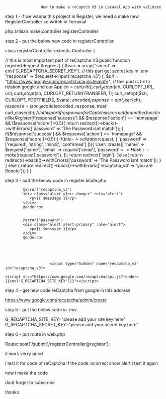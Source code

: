                     How to make a reCaptch V3 in Laravel App with validate

step 1 - if we wanna this project in Register, we need a make new RegisterController so writeh in Terminal

  php artisan make:controller registerController
  
  
  
  
  

step 2 - put the below new code in registerController


 class registerController extends Controller
{
    
 //  this is most important part of reCaptcha V3
    public function register(Request $request)
{
    $vars = array(
        'secret' => env('G_RECAPTCHA_SECRET_KEY'),  // this part get secret key in .env
        "response" => $request->input('recaptcha_v3')
    );
    $url = "https://www.google.com/recaptcha/api/siteverify"; // this part is fix to relation google and our App
    $ch = curl_init();
    curl_setopt($ch, CURLOPT_URL, $url);
    curl_setopt($ch, CURLOPT_RETURNTRANSFER, 1);
    curl_setopt($ch, CURLOPT_POSTFIELDS, $vars);
    $encoded_response = curl_exec($ch);
    $response = json_decode($encoded_response, true);
    curl_close($ch);
    // in this part if response of reCaptchs is correct do another function like Register
    if($response['success'] && $response['action'] == 'homepage' && !$response['score']>0.5){
        return redirect()->back()->withErrors(['password' => 'The Password isnt match']);
    }
    if($response['success'] && $response['action'] == 'homepage' && $response['score']>0.5) {
        if($this->validate($request, [
            'password' => ['required', 'string', 'min:8', 'confirmed']
        ])){
        User::create([
            'name' => $request['name'],
            'email' => $request['email'],
            'password' => Hash::make($request['password']),
        ]);
        return redirect('login');
    }else{
        return redirect()->back()->withErrors(['password' => 'The Password isnt match']);
    }
    } else {
         return redirect()->back()->withErrors(['recaptcha_v3' => 'you are Robote']);
    }
}






step 3 - add the below code in register.blade.php


           
            
            @error('recaptcha_v3')
            <div class="alert alert-danger" role="alert">
               <p>{{ $message }}</p>
            </div>   
            @enderror
            
            
            @error('password')
            <div class="alert alert-primary" role="alert">
               <p>{{ $message }}</p>
            </div>   
            @enderror
            

                

                       
                        <input type="hidden" name="recaptcha_v3" id="recaptcha_v3">
                        
    <script src="https://www.google.com/recaptcha/api.js?render={{env('G_RECAPTCHA_SITE_KEY')}}"></script>
<script>
    grecaptcha.ready(function() {
        grecaptcha.execute("{{env('G_RECAPTCHA_SITE_KEY')}}", {action: 'homepage'}).then(function(token) {
            if(token) {
                //js
                document.getElementById('recaptcha_v3').value = token;
                //if you use jquery library
                $("#recaptcha_v3").val(token);
            }
        });
    });
</script>





step 4 - get new code reCaptcha from google  in this address

https://www.google.com/recaptcha/admin/create

step 5 - put the below code in .env

G_RECAPTCHA_SITE_KEY="please add your site key here"
G_RECAPTCHA_SECRET_KEY="please add your secret key here"

step 6 - put route in web.php

Route::post('/submit','registerController@register');




it work verry good

i test it for code of reCaptcha if the code incorrect show alert 
i test it again

now i make the code 

dont forget to subscribe

thanks 

  
